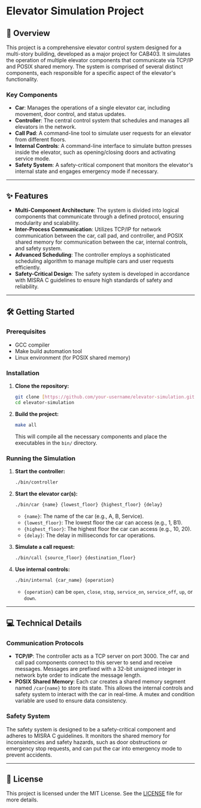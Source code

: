 # Elevator Simulation Project

## 📖 Overview

This project is a comprehensive elevator control system designed for a multi-story building, developed as a major project for CAB403. It simulates the operation of multiple elevator components that communicate via TCP/IP and POSIX shared memory. The system is comprised of several distinct components, each responsible for a specific aspect of the elevator's functionality.

### Key Components

* **Car**: Manages the operations of a single elevator car, including movement, door control, and status updates.
* **Controller**: The central control system that schedules and manages all elevators in the network.
* **Call Pad**: A command-line tool to simulate user requests for an elevator from different floors.
* **Internal Controls**: A command-line interface to simulate button presses inside the elevator, such as opening/closing doors and activating service mode.
* **Safety System**: A safety-critical component that monitors the elevator's internal state and engages emergency mode if necessary.

---

## ✨ Features

* **Multi-Component Architecture**: The system is divided into logical components that communicate through a defined protocol, ensuring modularity and scalability.
* **Inter-Process Communication**: Utilizes TCP/IP for network communication between the car, call pad, and controller, and POSIX shared memory for communication between the car, internal controls, and safety system.
* **Advanced Scheduling**: The controller employs a sophisticated scheduling algorithm to manage multiple cars and user requests efficiently.
* **Safety-Critical Design**: The safety system is developed in accordance with MISRA C guidelines to ensure high standards of safety and reliability.

---

## 🛠️ Getting Started

### Prerequisites

* GCC compiler
* Make build automation tool
* Linux environment (for POSIX shared memory)

### Installation

1.  **Clone the repository:**
    ```sh
    git clone [https://github.com/your-username/elevator-simulation.git](https://github.com/your-username/elevator-simulation.git)
    cd elevator-simulation
    ```

2.  **Build the project:**
    ```sh
    make all
    ```
    This will compile all the necessary components and place the executables in the `bin/` directory.

### Running the Simulation

1.  **Start the controller:**
    ```sh
    ./bin/controller
    ```

2.  **Start the elevator car(s):**
    ```sh
    ./bin/car {name} {lowest_floor} {highest_floor} {delay}
    ```
    * `{name}`: The name of the car (e.g., A, B, Service).
    * `{lowest_floor}`: The lowest floor the car can access (e.g., 1, B1).
    * `{highest_floor}`: The highest floor the car can access (e.g., 10, 20).
    * `{delay}`: The delay in milliseconds for car operations.

3.  **Simulate a call request:**
    ```sh
    ./bin/call {source_floor} {destination_floor}
    ```

4.  **Use internal controls:**
    ```sh
    ./bin/internal {car_name} {operation}
    ```
    * `{operation}` can be `open`, `close`, `stop`, `service_on`, `service_off`, `up`, or `down`.

---

## 💻 Technical Details

### Communication Protocols

* **TCP/IP**: The controller acts as a TCP server on port 3000. The car and call pad components connect to this server to send and receive messages. Messages are prefixed with a 32-bit unsigned integer in network byte order to indicate the message length.
* **POSIX Shared Memory**: Each car creates a shared memory segment named `/car{name}` to store its state. This allows the internal controls and safety system to interact with the car in real-time. A mutex and condition variable are used to ensure data consistency.

### Safety System

The safety system is designed to be a safety-critical component and adheres to MISRA C guidelines. It monitors the shared memory for inconsistencies and safety hazards, such as door obstructions or emergency stop requests, and can put the car into emergency mode to prevent accidents.

---

## 📜 License

This project is licensed under the MIT License. See the [LICENSE](LICENSE) file for more details.
